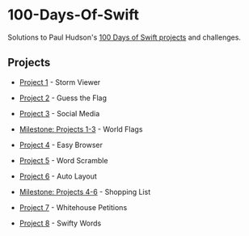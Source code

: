 # 100-Days-Of-Swift
Solutions to Paul Hudson's [100 Days of Swift projects](https://www.hackingwithswift.com/100) and challenges.

Projects                                                                                                                                                          
---   
- [Project 1](Project1) - Storm Viewer
  
- [Project 2](Project2) - Guess the Flag
  
- [Project 3](Project3) - Social Media
  
- [Milestone: Projects 1-3](WorldFlags) - World Flags
  
- [Project 4](Project4) - Easy Browser
  
- [Project 5](Project5) - Word Scramble

- [Project 6](Project6b) - Auto Layout

- [Milestone: Projects 4-6](https://github.com/scheuringtamas/100-Days-Of-Swift/tree/main/Milestone%3A%20Projects%204-6) - Shopping List

- [Project 7](Project7) - Whitehouse Petitions

- [Project 8](Project8) - Swifty Words
  
